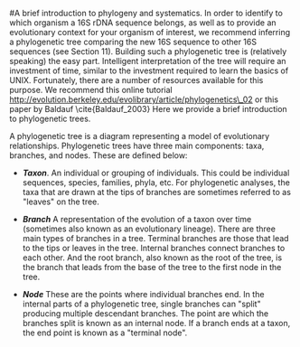 #A brief introduction to phylogeny and systematics.
In order to identify to which organism a 16S rDNA sequence belongs, as well as to provide an evolutionary context for your organism of interest, we recommend inferring a phylogenetic tree comparing the new 16S sequence to other 16S sequences (see Section 11). Building such a phylogenetic tree is (relatively speaking) the easy part. Intelligent interpretation of the tree will require an investment of time, similar to the investment required to learn the basics of UNIX. Fortunately, there are a number of resources available for this purpose. We recommend this online tutorial http://evolution.berkeley.edu/evolibrary/article/phylogenetics\_02 or this paper by Baldauf \cite{Baldauf_2003} Here we provide a brief introduction to phylogenetic trees.

A phylogenetic tree is a diagram representing a model of evolutionary relationships.  Phylogenetic trees have three main components: taxa, branches, and nodes. These are defined below:

* ***Taxon***. An individual or grouping of individuals.  This could be individual sequences, species, families, phyla, etc.  For phylogenetic analyses, the taxa that are drawn at the tips of branches are sometimes referred to as "leaves" on the tree. 

* ***Branch***  A representation of the evolution of a taxon over time (sometimes also known as an evolutionary lineage). There are three main types of branches in a tree.  Terminal branches are those that lead to the tips or leaves in the tree.  Internal branches connect branches to each other.  And the root branch, also known as the root of the tree, is the branch that leads from the base of the tree to the first node in the tree. 

* ***Node*** These are the points where individual branches end.  In the internal parts of a phylogenetic tree, single branches can "split" producing multiple descendant branches.  The point are which the branches split is known as an internal node.  If a branch ends at a taxon, the end point is known as a "terminal node". 


